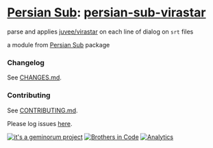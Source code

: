 # [Persian Sub](https://github.com/brothersincode/persian-sub): [persian-sub-virastar](https://www.npmjs.com/package/persian-sub-virastar)

parse and applies [juvee/virastar](https://github.com/juvee/virastar) on each line of dialog on `srt` files

a module from [Persian Sub](https://github.com/brothersincode/persian-sub) package

### Changelog
See [CHANGES.md](https://github.com/brothersincode/persian-sub/CHANGES.md).

### Contributing
See [CONTRIBUTING.md](https://github.com/brothersincode/persian-sub/CONTRIBUTING.md).

Please log issues [here](https://github.com/brothersincode/persian-sub/issues).

[![it's a geminorum project](http://img.shields.io/badge/it's_a-geminorum_project-lightgrey.svg?style=flat-square)](http://geminorum.ir/)
[![Brothers in Code](http://img.shields.io/badge/Brothers_in_Code-lightgrey.svg?style=flat-square)](https://github.com/brothersincode/)
[![Analytics](https://ga-beacon.appspot.com/UA-865830-4/persian-sub/persian-sub-virastar?pixel)](https://github.com/brothersincode/persian-sub)
